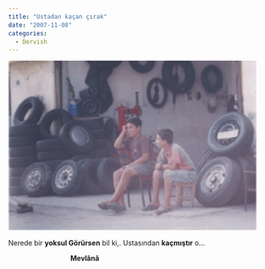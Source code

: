 ```yaml
---
title: "Ustadan kaçan çırak"
date: "2007-11-08"
categories: 
  - Dervish
---
```


[![cirak.gif](../uploads/2007/11/cirak.gif)](../uploads/2007/11/cirak.gif "cirak.gif")[](../uploads/2007/11/cirak.jpg "cirak.jpg")

Nerede bir **yoksul Görürsen** bil ki,. Ustasından **kaçmıştır** o...

                                **Mevlânâ**
